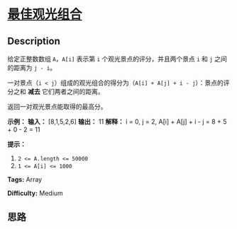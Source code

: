 # [最佳观光组合][title]

## Description

给定正整数数组 `A`，`A[i]` 表示第 `i` 个观光景点的评分，并且两个景点 `i` 和 `j` 之间的距离为 `j - i`。

一对景点（`i < j`）组成的观光组合的得分为（`A[i] + A[j] + i - j`）：景点的评分之和 **减去** 它们两者之间的距离。

返回一对观光景点能取得的最高分。



**示例：**
            **输入：** [8,1,5,2,6]    **输出：** 11    **解释：** i = 0, j = 2, A[i] + A[j] + i - j = 8 + 5 + 0 - 2 = 11    



**提示：**

  1. `2 <= A.length <= 50000`
  2. `1 <= A[i] <= 1000`


**Tags:** Array

**Difficulty:** Medium

## 思路

[title]: https://leetcode-cn.com/problems/best-sightseeing-pair
